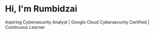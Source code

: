 # Hi, I'm Rumbidzai

Aspiring Cybersecurity Analyst | Google Cloud Cybersecurity Certified | Continuous Learner
